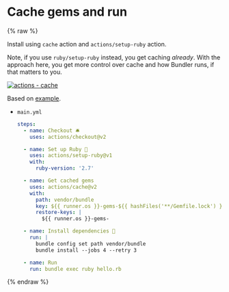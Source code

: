 # Cache gems and run

{% raw %}

Install using `cache` action and `actions/setup-ruby` action.

Note, if you use `ruby/setup-ruby` instead, you get caching _already_. With the approach here, you get more control over cache and how Bundler runs, if that matters to you.

[![actions - cache](https://img.shields.io/static/v1?label=actions&message=cache&color=blue&logo=github)](https://github.com/actions/cache)

Based on [example](https://github.com/actions/cache/blob/master/examples.md#ruby---bundler).

- `main.yml`
    ```yaml
    steps:
      - name: Checkout 🛎️
        uses: actions/checkout@v2

      - name: Set up Ruby 💎
        uses: actions/setup-ruby@v1
        with:
          ruby-version: '2.7'

      - name: Get cached gems
        uses: actions/cache@v2
        with:
          path: vendor/bundle
          key: ${{ runner.os }}-gems-${{ hashFiles('**/Gemfile.lock') }}
          restore-keys: |
            ${{ runner.os }}-gems-

      - name: Install dependencies 🔧
        run: |
          bundle config set path vendor/bundle
          bundle install --jobs 4 --retry 3

      - name: Run
        run: bundle exec ruby hello.rb
    ```

{% endraw %}
